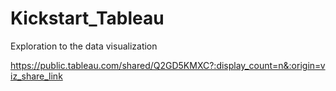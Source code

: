 # Kickstart_Tableau
Exploration to the data visualization

https://public.tableau.com/shared/Q2GD5KMXC?:display_count=n&:origin=viz_share_link
